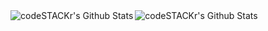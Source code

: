 
<img align="left" alt="codeSTACKr's Github Stats" src="https://github-readme-stats.vercel.app/api?username=danialkeimasi&show_icons=true&count_private=true&hide=stars,prs,issues,contribs&custom_title=Github Stats" />
<img align="left" alt="codeSTACKr's Github Stats" src="https://github-readme-stats.vercel.app/api/top-langs/?username=danialkeimasi&layout=compact" /> 
